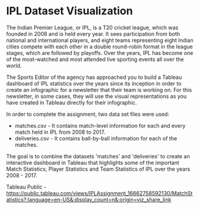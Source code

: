 # IPL Dataset Visualization

The Indian Premier League, or IPL, is a T20 cricket league, which was founded in 2008 and is held every year. It sees participation from both national and international players, and eight teams representing eight Indian cities compete with each other in a double round-robin format in the league stages, which are followed by playoffs. Over the years, IPL has become one of the most-watched and most attended live sporting events all over the world.

The Sports Editor of the agency has approached you to build a Tableau dashboard of IPL statistics over the years since its inception in order to create an infographic for a newsletter that their team is working on. For this newsletter, in some cases, they will use the visual representations as you have created in Tableau directly for their infographic. 

In order to complete the assignment, two data set files were used:

- matches.csv - It contains match-level information for each and every match held in IPL from 2008 to 2017.
- deliveries.csv - It contains ball-by-ball information for each of the matches.

The goal is to combine the datasets 'matches' and 'deliveries' to create an interactive dashboard in Tableau that highlights some of the important Match Statistics, Player Statistics and Team Statistics of IPL over the years 2008 - 2017.

Tableau Public - https://public.tableau.com/views/IPLAssignment_16662758592130/MatchStatistics?:language=en-US&:display_count=n&:origin=viz_share_link
